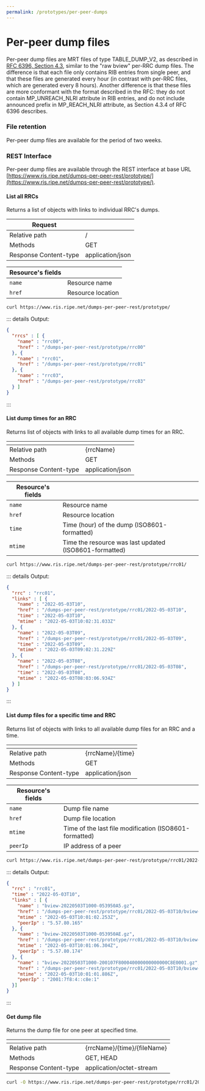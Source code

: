 ```yaml
---
permalink: /prototypes/per-peer-dumps
---
```


# Per-peer dump files

Per-peer dump files are MRT files of type TABLE_DUMP_V2, as described in [RFC 6396, Section 4.3](https://datatracker.ietf.org/doc/html/rfc6396#section-4.3), similar to the "raw bview" per-RRC dump files. The difference is that each file only contains RIB entries from single peer, and that these files are generated every hour (in contrast with per-RRC files, which are generated every 8 hours). Another difference is that these files are more conformant with the format described in the RFC: they do not contain MP_UNREACH_NLRI attribute in RIB entries, and do not include announced prefix in MP_REACH_NLRI attribute, as Section 4.3.4 of RFC 6396 describes.

### File retention

Per-peer dump files are available for the period of two weeks.

### REST Interface

Per-peer dump files are available through the REST interface at base URL [https://www.ris.ripe.net/dumps-per-peer-rest/prototype/](https://www.ris.ripe.net/dumps-per-peer-rest/prototype/).

<RestRepl baseUrl="/dumps-per-peer-rest/prototype/" method="GET" :searchParams="{}"/>

#### List all RRCs

Returns a list of objects with links to individual RRC's dumps. 

| __Request__           |                  |
|-----------------------|------------------|
| Relative path         | /                |
| Methods               | GET              |
| Response Content-type | application/json |

| __Resource's fields__ |                   |
|-----------------------|-------------------|
| `name`                | Resource name     |
| `href`                | Resource location |

[//]: # (<RestRepl :baseUrl="https://www.ris.ripe.net/dumps-per-peer-rest/prototype/" method="GET"/>)

```bash
curl https://www.ris.ripe.net/dumps-per-peer-rest/prototype/
```

::: details Output:
```json
{
  "rrcs" : [ {
    "name" : "rrc00",
    "href" : "/dumps-per-peer-rest/prototype/rrc00"
  }, {
    "name" : "rrc01",
    "href" : "/dumps-per-peer-rest/prototype/rrc01"
  }, {
    "name" : "rrc03",
    "href" : "/dumps-per-peer-rest/prototype/rrc03"
  } ]
}
```
:::


#### List dump times for an RRC

Returns list of objects with links to all available dump times for an RRC.

| <!-- -->              | <!-- -->         |
|-----------------------|------------------|
| Relative path         | {rrcName}        |
| Methods               | GET              |
| Response Content-type | application/json |

| __Resource's fields__ |                                                        |
|-----------------------|--------------------------------------------------------|
| `name`                | Resource name                                          |
| `href`                | Resource location                                      |
| `time`                | Time (hour) of the dump (ISO8601-formatted)            |
| `mtime`               | Time the resource was last updated (ISO8601-formatted) |

[//]: # (<RestRepl :baseUrl="https://www.ris.ripe.net/dumps-per-peer-rest/prototype/rrc01/" method="GET"/>)

```bash
curl https://www.ris.ripe.net/dumps-per-peer-rest/prototype/rrc01/
```

::: details Output:
```json
{
  "rrc" : "rrc01",
  "links" : [ {
    "name" : "2022-05-03T10",
    "href" : "/dumps-per-peer-rest/prototype/rrc01/2022-05-03T10",
    "time" : "2022-05-03T10",
    "mtime" : "2022-05-03T10:02:31.033Z"
  }, {
    "name" : "2022-05-03T09",
    "href" : "/dumps-per-peer-rest/prototype/rrc01/2022-05-03T09",
    "time" : "2022-05-03T09",
    "mtime" : "2022-05-03T09:02:31.229Z"
  }, {
    "name" : "2022-05-03T08",
    "href" : "/dumps-per-peer-rest/prototype/rrc01/2022-05-03T08",
    "time" : "2022-05-03T08",
    "mtime" : "2022-05-03T08:03:06.934Z"
  } ]
}
```
:::

#### List dump files for a specific time and RRC

Returns list of objects with links to all available dump files for an RRC and a time.

| <!-- -->              | <!-- -->         |
|-----------------------|------------------|
| Relative path         | {rrcName}/{time} |
| Methods               | GET              |
| Response Content-type | application/json |

| __Resource's fields__ |                                                        |
|-----------------------|--------------------------------------------------------|
| `name`                | Dump file name                                         |
| `href`                | Dump file location                                     |
| `mtime`               | Time of the last file modification (ISO8601-formatted) |
| `peerIp`              | IP address of a peer                                   |

[//]: # (<RestRepl :baseUrl="https://www.ris.ripe.net/dumps-per-peer-rest/prototype/rrc01/2022-05-03T10" method="GET"/>)

```bash
curl https://www.ris.ripe.net/dumps-per-peer-rest/prototype/rrc01/2022-05-03T10
```

::: details Output:
```json
{
  "rrc" : "rrc01",
  "time" : "2022-05-03T10",
  "links" : [ {
    "name" : "bview-20220503T1000-053950A5.gz",
    "href" : "/dumps-per-peer-rest/prototype/rrc01/2022-05-03T10/bview-20220503T1000-053950A5.gz",
    "mtime" : "2022-05-03T10:01:02.253Z",
    "peerIp" : "5.57.80.165"
  }, {
    "name" : "bview-20220503T1000-053950AE.gz",
    "href" : "/dumps-per-peer-rest/prototype/rrc01/2022-05-03T10/bview-20220503T1000-053950AE.gz",
    "mtime" : "2022-05-03T10:01:06.304Z",
    "peerIp" : "5.57.80.174"
  }, {
    "name" : "bview-20220503T1000-200107F800040000000000000C8E0001.gz",
    "href" : "/dumps-per-peer-rest/prototype/rrc01/2022-05-03T10/bview-20220503T1000-200107F800040000000000000C8E0001.gz",
    "mtime" : "2022-05-03T10:01:01.886Z",
    "peerIp" : "2001:7f8:4::c8e:1"
  }]
}
```
:::


#### Get dump file

Returns the dump file for one peer at specified time.

| <!-- -->              | <!-- -->                    |
|-----------------------|-----------------------------|
| Relative path         | {rrcName}/{time}/{fileName} |
| Methods               | GET, HEAD                   |
| Response Content-type | application/octet-stream    |

[//]: # (<RestRepl :baseUrl="https://www.ris.ripe.net/dumps-per-peer-rest/prototype/rrc01/2022-05-03T10/bview-20220503T1000-053950A5.gz" method="GET"/>)

```bash
curl -O https://www.ris.ripe.net/dumps-per-peer-rest/prototype/rrc01/2022-05-03T10/bview-20220503T1000-053950A5.gz
```
